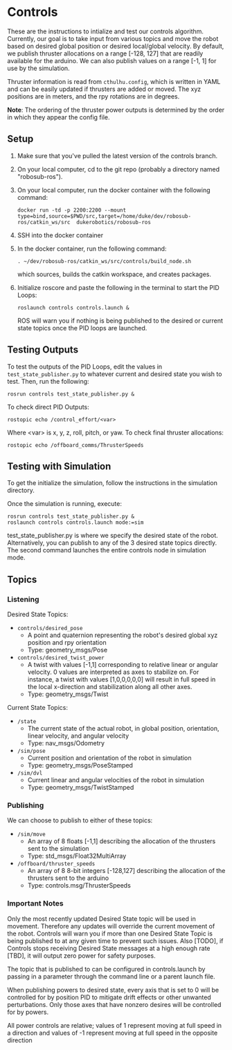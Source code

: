 # Controls


These are the instructions to intialize and test our controls algorithm. Currently, our goal is to take input from various topics and move the robot based on desired global position or desired local/global velocity. By default, we publish thruster allocations on a range [-128, 127] that are readily available for the arduino. We can also publish values on a range [-1, 1] for use by the simulation.

Thruster information is read from `cthulhu.config`, which is written in YAML and can be easily updated if thrusters are added or moved. The xyz positions are in meters, and the rpy rotations are in degrees.

**Note**: The ordering of the thruster power outputs is determined by the order in which they appear the config file.

## Setup

1. Make sure that you've pulled the latest version of the controls branch.
2. On your local computer, cd to the git repo (probably a directory named "robosub-ros").
3. On your local computer, run the docker container with the following command:

    ```docker run -td -p 2200:2200 --mount type=bind,source=$PWD/src,target=/home/duke/dev/robosub-ros/catkin_ws/src  dukerobotics/robosub-ros```

4. SSH into the docker container
5. In the docker container, run the following command:

    ```. ~/dev/robosub-ros/catkin_ws/src/controls/build_node.sh```

    which sources, builds the catkin workspace, and creates packages.
6. Initialize roscore and paste the following in the terminal to start the PID Loops:

    ```roslaunch controls controls.launch &```

    ROS will warn you if nothing is being published to the desired or current state topics once the PID loops are launched.

## Testing Outputs

To test the outputs of the PID Loops, edit the values in `test_state_publisher.py` to whatever current and desired state you wish to test. Then, run the following:

```
rosrun controls test_state_publisher.py &
```

To check direct PID Outputs:

```
rostopic echo /control_effort/<var>
```

Where &lt;var&gt; is x, y, z, roll, pitch, or yaw. To check final thruster allocations:

```
rostopic echo /offboard_comms/ThrusterSpeeds
```

## Testing with Simulation

To get the initialize the simulation, follow the instructions in the simulation directory.

Once the simulation is running, execute:

```
rosrun controls test_state_publisher.py &
roslaunch controls controls.launch mode:=sim
```

test_state_publisher.py is where we specify the desired state of the robot. Alternatively, you can publish to any of the 3 desired state topics directly. The second command launches the entire controls node in simulation mode.


## Topics

### Listening

Desired State Topics:

  - ```controls/desired_pose```
    + A point and quaternion representing the robot's desired global xyz position and rpy orientation
    + Type: geometry_msgs/Pose
  - ```controls/desired_twist_power```
    + A twist with values [-1,1] corresponding to relative linear or angular velocity. 0 values are interpreted as axes to stabilize on. For instance, a twist with values [1,0,0,0,0,0] will result in full speed in the local x-direction and stabilization along all other axes.
    + Type: geometry_msgs/Twist

Current State Topics:

  - ```/state``` 
    + The current state of the actual robot, in global position, orientation, linear velocity, and angular velocity
    + Type: nav_msgs/Odometry
  - ```/sim/pose```
    + Current position and orientation of the robot in simulation
    + Type: geometry_msgs/PoseStamped
  - ```/sim/dvl```
    + Current linear and angular velocities of the robot in simulation
    + Type: geometry_msgs/TwistStamped 


### Publishing

We can choose to publish to either of these topics:

  - ```/sim/move```
    + An array of 8 floats [-1,1] describing the allocation of the thrusters sent to the simulation
    + Type: std_msgs/Float32MultiArray
  - ```/offboard/thruster_speeds```
    + An array of 8 8-bit integers [-128,127] describing the allocation of the thrusters sent to the arduino
    + Type: controls.msg/ThrusterSpeeds

### Important Notes

Only the most recently updated Desired State topic will be used in movement. Therefore any updates will override the current movement of the robot. Controls will warn you if more than one Desired State Topic is being published to at any given time to prevent such issues. Also [TODO], if Controls stops receiving Desired State messages at a high enough rate [TBD], it will output zero power for safety purposes.

The topic that is published to can be configured in controls.launch by passing in a parameter through the command line or a parent launch file.

When publishing powers to desired state, every axis that is set to 0 will be controlled for by position PID  to mitigate drift effects or other unwanted perturbations. Only those axes that have nonzero desires will be controlled for by powers.

All power controls are relative; values of 1 represent moving at full speed in a direction and values of -1 represent moving at full speed in the opposite direction


